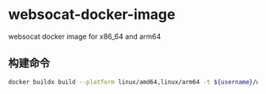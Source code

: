 # websocat-docker-image

websocat docker image for x86_64 and arm64

## 构建命令

```sh
docker buildx build --platform linux/amd64,linux/arm64 -t ${username}/websocat:${tag} . --push
```